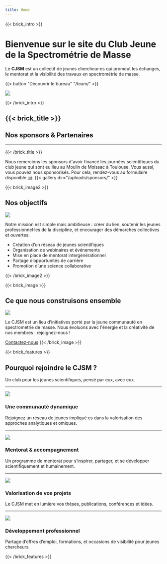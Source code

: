 ```yaml
---
title: Home
---
```

{{< brick_intro >}}

# Bienvenue sur le site du Club Jeune de la Spectrométrie de Masse

Le **CJSM** est un collectif de jeunes chercheur·es qui promeut les échanges, le mentorat et la visibilité des travaux en spectrométrie de masse.

{{< button "Découvrir le bureau" "/team/" >}}

![](/uploads/illustrations/Logo_CJSM_HD_black.svg)


{{< /brick_intro >}}

{{< brick_title >}}
---
## Nos sponsors & Partenaires
---
{{< /brick_title >}}

Nous remercions les sponsors d'avoir financé les journées scientifiques du club jeune qui sont eu lieu au Moulin de Moissac à Toulouse.
Vous aussi, vous pouvez nous sponsorisés. Pour cela, rendez-vous au formulaire disponible [ici](/sponsoring/). 
{{< gallery dir="/uploads/sponsors/" >}}

{{< brick_image2 >}}

## Nos objectifs

![](/uploads/illustrations/goal.svg)

Notre mission est simple mais ambitieuse : créer du lien, soutenir les jeunes professionnel·les de la discipline, et encourager des démarches collectives et ouvertes.

- Création d’un réseau de jeunes scientifiques
- Organisation de webinaires et événements
- Mise en place de mentorat intergénérationnel
- Partage d’opportunités de carrière
- Promotion d’une science collaborative

{{< /brick_image2 >}}

{{< brick_image >}}

## Ce que nous construisons ensemble

![](/uploads/illustrations/team.svg)


Le CJSM est un lieu d’initiatives porté par la jeune communauté en spectrométrie de masse. Nous évoluons avec l'énergie et la créativité de nos membres : rejoignez-nous !

[Contactez-nous](/contact/)
{{< /brick_image >}}


{{< brick_features >}}

## Pourquoi rejoindre le CJSM ?

Un club pour les jeunes scientifiques, pensé par eux, avec eux.

---

![](/uploads/icons/teamwork.svg)
### Une communauté dynamique

Rejoignez un réseau de jeunes impliqué·es dans la valorisation des approches analytiques et omiques.

---

![](/uploads/icons/step-up.svg)
### Mentorat & accompagnement

Un programme de mentorat pour s’inspirer, partager, et se développer scientifiquement et humainement.

---

![](/uploads/icons/idea.svg)
### Valorisation de vos projets

Le CJSM met en lumière vos thèses, publications, conférences et idées.

---

![](/uploads/icons/development.svg)
### Développement professionnel

Partage d’offres d’emploi, formations, et occasions de visibilité pour jeunes chercheurs.

{{< /brick_features >}}

